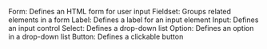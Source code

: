 Form: Defines an HTML form for user input
Fieldset: Groups related elements in a form
Label: Defines a label for an input element
Input: Defines an input control
Select: Defines a drop-down list
Option: Defines an option in a drop-down list
Button: Defines a clickable button
